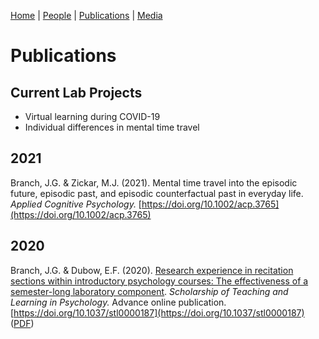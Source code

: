 [Home](https://jaredbranch.github.io/) | [People](https://jaredbranch.github.io/lab) | [Publications](https://jaredbranch.github.io/research) | [Media](https://jaredbranch.github.io/media)
# Publications

## Current Lab Projects
* Virtual learning during COVID-19
* Individual differences in mental time travel


## 2021

Branch, J.G. & Zickar, M.J. (2021). Mental time travel into the episodic future, episodic past, and episodic counterfactual past in everyday life. *Applied Cognitive Psychology.*  [https://doi.org/10.1002/acp.3765](https://doi.org/10.1002/acp.3765)


## 2020

Branch, J.G. & Dubow, E.F. (2020). [Research experience in recitation sections within introductory psychology courses: The effectiveness of a semester-long laboratory component](BranchDubow2020.pdf). *Scholarship of Teaching and Learning in Psychology.* Advance online publication. [https://doi.org/10.1037/stl0000187](https://doi.org/10.1037/stl0000187) ([PDF](BranchDubow2020.pdf))
